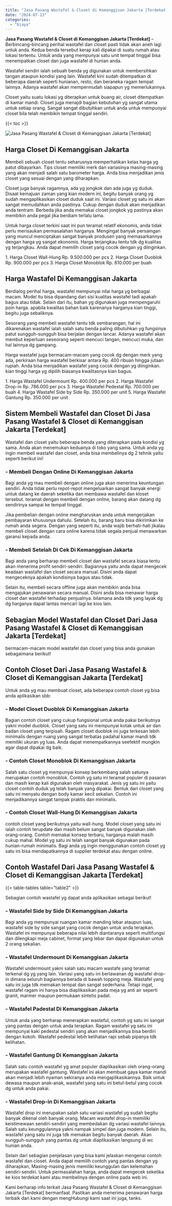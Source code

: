 ```yaml
---
title: "Jasa Pasang Wastafel & Closet di Kemanggisan Jakarta [Terdekat]"
date: "2024-07-13"
categories: 
  - "biaya"
---
```


**Jasa Pasang Wastafel & Closet di Kemanggisan Jakarta \[Terdekat\]** – Berbincang-bincang perihal wastafel dan closet pasti tidak akan aneh lagi untuk anda. Kedua benda tersebut kerap kali dipakai di suatu rumah atau lokasi tertentu. Untuk anda yang mempunyai satu unit tempat tinggal bisa menempatkan closet dan juga wastafel di hunian anda.

Wastafel sendiri ialah sebuah benda yg digunakan untuk membersihkan tangan ataupun kondisi yang lain. Wastafel kini sudah ditempatkan di beberapa daerah seperti hunianan, resto, dan beraneka ragam tempat lainnya. Adanya wastafel akan mempermudah siapapun yg memerlukannya.

Closet yaitu suatu lokasi yg diterapkan untuk buang air, closet ditempatkan di kamar mandi. Closet juga menajdi bagian kebutuhan yg sangat utama untuk setiap orang. Sangat sangat dibutuhkan untuk anda untuk mempunyai closet bila telah membikin tempat tinggal sendiri.

{{< toc >}}

![Jasa Pasang Wastafel & Closet di Kemanggisan Jakarta [Terdekat]](/images/wastafel-closet-murah40.png)

## Harga Closet Di Kemanggisan Jakarta

Membeli sebuah closet tentu seharusnya memperhatikan kelas harga yg patut dibayarkan. Tips closet memiliki merk dan variasinya masing-masing yang akan menjadi salah satu barometer harga. Anda bisa menjadikan jenis closet yang sesuai dengan yang diharapkan.

Closet juga banyak ragamnya, ada yg jongkok dan ada juga yg duduk. Disaat kemajuan zaman yang kian modern ini, begitu banyak orang yg sudah mengaplikasikan closet duduk saat ini. Variasi closet yg satu ini akan sangat memudahkan anda pastinya. Cukup dengan duduk akan menjadikan anda tentram. Berbeda jika anda memakai closet jongkok yg pastinya akan membikin anda pegal jika berdiam terlalu lama.

Untuk harga closet terkini saat ini pun teramat relatif ekonomis, anda tidak perlu merisaukan permasalahan harganya. Mengingat banyak persaingan yang muncul menciptakan sangat banyak produsen yang memasarkannya dengan harga yg sangat ekonomis. Harga terjangkau tentu tdk dg kualitas yg terjangkau. Anda dapat memilih closet yang cocok dengan yg diinginkan.

1\. Harga Closet Wall-Hung Rp. 9.500.000 per pcs 2. Harga Closet Duoblok Rp. 900.000 per pcs 3. Harga Closet Monoblok Rp. 810.000 per buah

## Harga Wastafel Di Kemanggisan Jakarta

Berdialog perihal harga, wastafel mempunyai nilai harga yg berbagai macam. Model itu bisa dipandang dari sisi kualitas wastafel tadi apakah bagus atau tidak. Selain dari itu, bahan yg digunakan juga mempengaruhi poin harga. apabila kwalitas bahan baik karenanya harganya kian tinggi, begitu juga sebaliknya.

Sesorang yang membeli wastafel tentu tdk sembarangan, hal ini dikarenakan wastafel ialah salah satu benda paling dibutuhkan yg fungsinya patut sungguh-sungguh bisa berjalan dengan lancar. Adanya wastafel akan membut keperluan seseorang seperti mencuci tangan, mencuci muka, dan hal lainnya dg gampang.

Harga wastafel juga bermacam-macam yang cocok dg dengan merk yang ada, perkiraan harga wastafel berkisar antara Rp. 400 ribuan hingga jutaan rupiah. Anda bisa menjadikan wastafel yang cocok dengan yg diinginkan. kian tinggi harga yg dipilih biasanya kwalitasnya kian bagus.

1\. Harga Wastafel Undermount Rp. 400.000 per pcs 2. Harga Wastafel Drop-in Rp. 786.000 per pcs 3. Harga Wastafel Pedestal Rp. 700.000 per buah 4. Harga Wastafel Side by Side Rp. 350.000 per unit 5. Harga Wastafel Gantung Rp. 350.000 per unit

## Sistem Membeli Wastafel dan Closet Di Jasa Pasang Wastafel & Closet di Kemanggisan Jakarta \[Terdekat\]

Wastafel dan closet yaitu beberapa benda yang diterapkan pada kondisi yg sama. Anda akan menemukan keduanya di toko yang sama. Untuk anda yg ingin membeli wastafel dan closet, anda bisa membelinya dg 2 tehnik yaitu seperti berikut ini!

### \- Membeli Dengan Online Di Kemanggisan Jakarta

Bagi anda yg mau membeli dengan online juga akan menerima keuntungan sendiri. Anda tidak perlu repot-repot mengeluarkan sangat banyak energi untuk datang ke daerah seketika dan membawa wastafel dan kloset tersebut. teramat dengan membeli dengan online, barang akan datang dg sendirinya sampai ke tempat tinggal.

Jika pembelian dengan online mengharuskan anda untuk mengerjakan pembayaran khususnya dahulu. Setelah itu, barang baru bisa dikirimkan ke rumah anda segera. Dengan yang seperti itu, anda wajib berhati-hati jikalau membeli closet dengan cara online karena tidak segala penjual menawarkan garansi kepada anda.

### \- Membeli Setelah Di Cek Di Kemanggisan Jakarta

Bagi anda yang berharap membeli closet dan wastafel secara biasa tentu akan menerima profit sendiri-sendiri. Bagiannya yaitu anda dapat mengecek keadaan wastafel dan closet secara manual. Disini anda dapat mengeceknya apakah kondisinya bagus atau tidak.

Selain itu, membeli secara offline juga akan membikin anda bisa mengajukan penawaran secara manual. Disini anda bisa menawar harga closet dan wastafel terhadap penjualnya. bilamana anda tdk yang layak dg dg harganya dapat lantas mencari lagi ke kios lain.

## Sebagian Model Wastafel dan Closet Dari Jasa Pasang Wastafel & Closet di Kemanggisan Jakarta \[Terdekat\]

bermacam-macam model wastafel dan closet yang bisa anda gunakan sebagaimana berikut!

## Contoh Closet Dari Jasa Pasang Wastafel & Closet di Kemanggisan Jakarta \[Terdekat\]

Untuk anda yg mau membuat closet, ada beberapa contoh closet yg bisa anda aplikasikan sbb:

### \- Model Closet Duoblok Di Kemanggisan Jakarta

Bagian contoh closet yang cukup fungsional untuk anda pakai berikutnya yakni model duoblok. Closet yang satu ini mempunyai kotak untuk air dan badan closet yang terpisah. Ragam closet duoblok ini juga terkesan lebih minimalis dengan ruang yang sangat terbatas padahal kamar mandi tdk memiliki ukuran yg luas. Anda dapat menempatkannya seefektif mungkin agar dapat dipakai dg baik.

### \- Contoh Closet Monoblok Di Kemanggisan Jakarta

Salah satu closet yg mempunyai konsep berkembang salah satunya merupakan contoh monoblok. Contoh yg satu ini teramat populer di pasaran dan masih kerap kali digunakan oleh masyarakat. Jenis yg satu ini yaitu closet contoh duduk yg telah banyak yang dipakai. Bentuk dari closet yang satu ini menyatu dengan body kamar kecil sekalian. Contoh ini menjadikannya sangat tampak praktis dan minimalis.

### \- Contoh Closet Wall-Hung Di Kemanggisan Jakarta

contoh closet yang berikutnya yaitu wall-hung. Model closet yang satu ini ialah contoh terupdate dan masih belum sangat banyak digunakan oleh orang-orang. Contoh memakai konsep terbaru, harganya malah masih cukup mahal. Model yg satu ini telah sangat banyak digunakan pada hunian-rumah minimalis. Bagi anda yg ingin menggunakan contoh closet yg satu ini bisa mendapatkannya di supplier terdekat atau dengan online.

## Contoh Wastafel Dari Jasa Pasang Wastafel & Closet di Kemanggisan Jakarta \[Terdekat\]

{{< table-tables table="table2" >}}

Sebagian contoh wastafel yg dapat anda aplikasikan sebagai berikut!

### \- Wastafel Side by Side Di Kemanggisan Jakarta

Bagi anda yg mempunyai ruangan kamar manding lebar ataupun luas, wastafel side by side sangat yang cocok dengan untuk anda terapkan. Wastafel ini mempunyai beberapa nilai lebih diantaranya seperti multifungsi dan dilengkapi meja cabinet, format yang lebar dan dapat digunakan untuk 2 orang sekalian.

### \- Wastafel Undermount Di Kemanggisan Jakarta

Wastafel undermount yakni salah satu macam wastafe yang teramat terkenal dg yg yang lain. Variasi yang satu ini berlawanan dg wastafel drop-in dimana seluruh bagiannya berada di bawah topping meja. Wastafel yang satu ini juga tdk memakan tempat dan sangat sederhana. Tetapi ingat, wastafel ragam ini hanya bisa diaplikasikan pada meja yg anti air seperti granit, marmer maupun permukaan sintetis padat.

### \- Wastafel Padestal Di Kemanggisan Jakarta

Untuk anda yang berharap menerapkan wasteful, contoh yg satu ini sangat yang pantas dengan untuk anda terapkan. Ragam wastafel yg satu ini mempunyai kaki pedestal sendiri yang akan menjadikannya bisa berdiri dengan kokoh. Wastafel pedestal lebih kelihatan rapi sebab pipanya tdk kelihatan.

### \- Wastafel Gantung Di Kemanggisan Jakarta

Salah satu contoh wastafel yg amat populer diaplikasikan oleh orang-orang merupakan wastafel gantung. Wastafel ini akan membuat gaya kamar mandi akan menjadi lebih nyaman sekiranya anda mengaplikasikannya. Baik untuk dewasa maupun anak-anak, wastafel yang satu ini betul-betul yang cocok dg untuk anda pakai.

### \- Wastafel Drop-in Di Kemanggisan Jakarta

Wastafel drop ini merupakan salah satu variasi wastafel yg sudah begitu banyak dikenal oleh banyak orang. Macam wastafel drop-in memiliki keistimewaan sendiri-sendiri yang membedakan dg variasi wastafel lainnya. Salah satu keunggulannya yakni nampak simpel dan juga modern. Selain itu, wastafel yang satu ini juga tdk memakan begitu banyak daerah. Akan sungguh-sungguh yang pantas dg untuk diaplikasikan langsung di wc hunian anda.

Selain dari sebagian penjelasan yang bisa kami jelaskan mengenai contoh wastafel dan closet. Anda dapat memilih contoh yang pantas dengan yg diharapkan, Masing-masing jenis memiliki keunggulan dan kelemahan sendiri-sendiri. Untuk permasalahan harga, anda dapat mengecek seketika ke kios terdekat kami atau membelinya dengan online pada web ini.

Kami berharap info terkait Jasa Pasang Wastafel & Closet di Kemanggisan Jakarta \[Terdekat\] bermanfaat. Pastikan anda menerima penawaran harga terbaik dari kami dengan mengHubungi kami saat ini juga, tanks.
